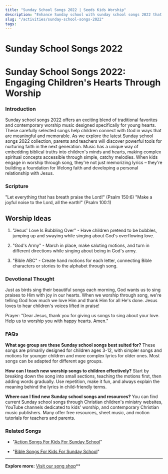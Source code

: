 ```yaml
---
title: "Sunday School Songs 2022 | Seeds Kids Worship"
description: "Enhance Sunday school with sunday school songs 2022 that teach faith through music. Educational worship resources for children."
slug: "/activities/sunday-school-songs-2022"
tags:
---
```


# Sunday School Songs 2022

# Sunday School Songs 2022: Engaging Children's Hearts Through Worship

### Introduction
Sunday school songs 2022 offers an exciting blend of traditional favorites and contemporary worship music designed specifically for young hearts. These carefully selected songs help children connect with God in ways that are meaningful and memorable. As we explore the latest Sunday school songs 2022 collection, parents and teachers will discover powerful tools for nurturing faith in the next generation. Music has a unique way of embedding biblical truths into children's minds and hearts, making complex spiritual concepts accessible through simple, catchy melodies. When kids engage in worship through song, they're not just memorizing lyrics – they're building a foundation for lifelong faith and developing a personal relationship with Jesus.

### Scripture
"Let everything that has breath praise the Lord!" (Psalm 150:6)
"Make a joyful noise to the Lord, all the earth!" (Psalm 100:1)

## Worship Ideas
1. "Jesus' Love Is Bubbling Over" - Have children pretend to be bubbles, jumping up and swaying while singing about God's overflowing love.

2. "God's Army" - March in place, make saluting motions, and turn in different directions while singing about being in God's army.

3. "Bible ABC" - Create hand motions for each letter, connecting Bible characters or stories to the alphabet through song.

### Devotional Thought
Just as birds sing their beautiful songs each morning, God wants us to sing praises to Him with joy in our hearts. When we worship through song, we're telling God how much we love Him and thank Him for all He's done. Jesus loves to hear children's voices lifted in praise!

Prayer: "Dear Jesus, thank you for giving us songs to sing about your love. Help us to worship you with happy hearts. Amen."

### FAQs

**What age group are these Sunday school songs best suited for?**
These songs are primarily designed for children ages 3-12, with simpler songs and motions for younger children and more complex lyrics for older ones. Most songs can be adapted for different age groups.

**How can I teach new worship songs to children effectively?**
Start by breaking down the song into small sections, teaching the motions first, then adding words gradually. Use repetition, make it fun, and always explain the meaning behind the lyrics in child-friendly terms.

**Where can I find new Sunday school songs and resources?**
You can find current Sunday school songs through Christian children's ministry websites, YouTube channels dedicated to kids' worship, and contemporary Christian music publishers. Many offer free resources, sheet music, and motion tutorials for teachers and parents.

### Related Songs

- "[Action Songs For Kids For Sunday School](/activities/action-songs-for-kids-for-sunday-school/)"

- "[Bible Songs For Kids For Sunday School](/activities/bible-songs-for-kids-for-sunday-school/)"

---

**Explore more:** [Visit our song shop](https://seedskidsworship.com/shop)**

<!-- Schema Markup -->
<script type="application/ld+json">
{
  "@context": "https://schema.org",
  "@type": "MusicRecording",
  "name": "Sunday School Songs 2022",
  "byArtist": {
    "@type": "MusicGroup",
    "name": "Seeds Kids Worship"
  },
  "isFamilyFriendly": true,
  "url": "https://seedskidsworship.com/activities/sunday-school-songs-2022/"
}
</script>